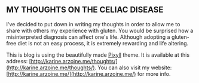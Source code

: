 ## MY THOUGHTS ON THE CELIAC DISEASE ##

I've decided to put down in writing my thoughts in order to allow me to share with others my experience with gluten. You would be surprised how a misinterpreted diagnosis can affect one's life. Although adopting a gluten-free diet is not an easy process, it is extremely rewarding and life altering.

This is blog is using the beautifully made [Pixyll](http://pixyll.com/) theme.
It is available at this address: [http://karine.arzoine.me/thoughts/](http://karine.arzoine.me/thoughts/).
You can also visit my website:[http://karine.arzoine.me/](http://karine.arzoine.me/) for more info.